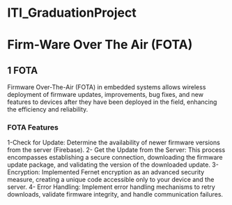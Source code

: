 # ITI_GraduationProject 
# Firm-Ware Over The Air (FOTA)
## 1 FOTA
Firmware Over-The-Air (FOTA) in embedded systems allows wireless deployment of firmware updates, improvements, bug fixes, and new features to devices after they have been deployed in the field, enhancing the efficiency and reliability.
### FOTA Features
1-Check for Update:
Determine the availability of newer firmware versions from the server (Firebase).
2- Get the Update from the Server:
This process encompasses establishing a secure connection, downloading the firmware update package, and validating the version of the downloaded update.
3- Encryption:
Implemented Fernet encryption as an advanced security measure, creating a unique code accessible only to your device and the server.
4- Error Handling: 
Implement error handling mechanisms to retry downloads, validate firmware integrity, and handle communication failures.

